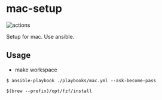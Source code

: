 # mac-setup
![actions](https://img.shields.io/github/workflow/status/dskst/mac-setup/CI?label=actions&logo=github&style=flat-square)

Setup for mac. Use ansible.

## Usage

- make workspace

```
$ ansible-playbook ./playbooks/mac.yml --ask-become-pass
```

```
$(brew --prefix)/opt/fzf/install
```
